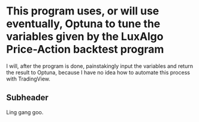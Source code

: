# This program uses, or will use eventually, Optuna to tune the variables given by the LuxAlgo Price-Action backtest program

I will, after the program is done, painstakingly input the variables and return the result to Optuna, because I have no idea how to automate this process with TradingView.

## Subheader

Ling gang goo.